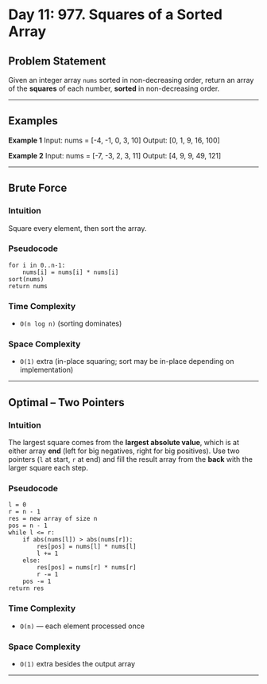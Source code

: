 # Day 11: 977. Squares of a Sorted Array

## Problem Statement
Given an integer array `nums` sorted in non-decreasing order, return an array of the **squares** of each number, **sorted** in non-decreasing order.

---

## Examples
**Example 1**
Input: nums = [-4, -1, 0, 3, 10]
Output: [0, 1, 9, 16, 100]


**Example 2**
Input: nums = [-7, -3, 2, 3, 11]
Output: [4, 9, 9, 49, 121]


---

## Brute Force

### Intuition
Square every element, then sort the array.

### Pseudocode
```
for i in 0..n-1:
    nums[i] = nums[i] * nums[i]
sort(nums)
return nums
```

### Time Complexity
- `O(n log n)` (sorting dominates)

### Space Complexity
- `O(1)` extra (in-place squaring; sort may be in-place depending on implementation)

---

## Optimal – Two Pointers

### Intuition
The largest square comes from the **largest absolute value**, which is at either array **end** (left for big negatives, right for big positives).
Use two pointers (`l` at start, `r` at end) and fill the result array from the **back** with the larger square each step.

### Pseudocode
```
l = 0
r = n - 1
res = new array of size n
pos = n - 1
while l <= r:
    if abs(nums[l]) > abs(nums[r]):
        res[pos] = nums[l] * nums[l]
        l += 1
    else:
        res[pos] = nums[r] * nums[r]
        r -= 1
    pos -= 1
return res
```


### Time Complexity
- `O(n)` — each element processed once

### Space Complexity
- `O(1)` extra besides the output array

---




